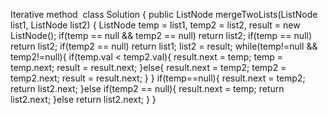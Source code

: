 Iterative method
​
class Solution {
public ListNode mergeTwoLists(ListNode list1, ListNode list2) {
ListNode temp = list1, temp2 = list2, result = new ListNode();
if(temp == null && temp2 == null) return list2;
if(temp == null) return list2;
if(temp2 == null) return list1;
list2 = result;
while(temp!=null && temp2!=null){
if(temp.val < temp2.val){
result.next = temp;
temp = temp.next;
result = result.next;
}else{
result.next = temp2;
temp2 = temp2.next;
result = result.next;
}
}
if(temp==null){
result.next = temp2;
return list2.next;
}else if(temp2 == null){
result.next = temp;
return list2.next;
}else return list2.next;
}
}